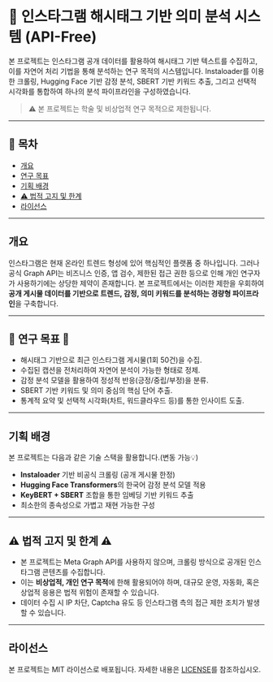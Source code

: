 
# 📘 인스타그램 해시태그 기반 의미 분석 시스템 (API-Free)

본 프로젝트는 인스타그램 공개 데이터를 활용하여 해시태그 기반 텍스트를 수집하고, 이를 자연어 처리 기법을 통해 분석하는 연구 목적의 시스템입니다. Instaloader를 이용한 크롤링, Hugging Face 기반 감정 분석, SBERT 기반 키워드 추출, 그리고 선택적 시각화를 통합하여 하나의 분석 파이프라인을 구성하였습니다.

> ⚠️ 본 프로젝트는 학술 및 비상업적 연구 목적으로 제한됩니다.

---

## 🧭 목차

- [개요](#개요)
- [연구 목표](#-연구-목표-)
- [기획 배경](#기획-배경)
- [⚠️ 법적 고지 및 한계](#%EF%B8%8F-법적-고지-및-한계-%EF%B8%8F)
- [라이선스](#라이선스)

---

## 개요

인스타그램은 현재 온라인 트렌드 형성에 있어 핵심적인 플랫폼 중 하나입니다. 그러나 공식 Graph API는 비즈니스 인증, 앱 검수, 제한된 접근 권한 등으로 인해 개인 연구자가 사용하기에는 상당한 제약이 존재합니다. 본 프로젝트에서는 이러한 제한을 우회하여 **공개 게시물 데이터를 기반으로 트렌드, 감정, 의미 키워드를 분석하는 경량형 파이프라인**을 구축합니다.

---

## 🎯 연구 목표 🎯

- 해시태그 기반으로 최근 인스타그램 게시물(1회 50건)을 수집.
- 수집된 캡션을 전처리하여 자연어 분석이 가능한 형태로 정제.
- 감정 분석 모델을 활용하여 정성적 반응(긍정/중립/부정)을 분류.
- SBERT 기반 키워드 및 의미 중심의 핵심 단어 추출.
- 통계적 요약 및 선택적 시각화(차트, 워드클라우드 등)를 통한 인사이트 도출.

---

## 기획 배경

본 프로젝트는 다음과 같은 기술 스택을 활용합니다.(변동 가능💡)

- **Instaloader** 기반 비공식 크롤링 (공개 게시물 한정)
- **Hugging Face Transformers**의 한국어 감정 분석 모델 적용
- **KeyBERT + SBERT** 조합을 통한 임베딩 기반 키워드 추출
- 최소한의 종속성으로 가볍고 재현 가능한 구성

---

## ⚠️ 법적 고지 및 한계 ⚠️

- 본 프로젝트는 Meta Graph API를 사용하지 않으며, 크롤링 방식으로 공개된 인스타그램 콘텐츠를 수집합니다.
- 이는 **비상업적, 개인 연구 목적**에 한해 활용되어야 하며, 대규모 운영, 자동화, 혹은 상업적 응용은 법적 위험이 존재할 수 있습니다.
- 데이터 수집 시 IP 차단, Captcha 유도 등 인스타그램 측의 접근 제한 조치가 발생할 수 있습니다.

---

## 라이선스

본 프로젝트는 MIT 라이선스로 배포됩니다. 자세한 내용은 [LICENSE](./LICENSE)를 참조하십시오.
